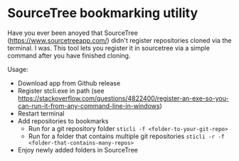 # SourceTree bookmarking utility

Have you ever been anoyed that SourceTree (https://www.sourcetreeapp.com/) didn't register repositories cloned via the terminal. 
I was. This tool lets you register it in sourcetree via a simple command after you have finished cloning.

Usage:
* Download app from Github release
* Register stcli.exe in path (see https://stackoverflow.com/questions/4822400/register-an-exe-so-you-can-run-it-from-any-command-line-in-windows)
* Restart terminal
* Add repositories to bookmarks
  * Run for a git repository folder ``sticli -f <folder-to-your-git-repo>``
  * Run for a folder that contains multiple git repositories  ``sticli -r -f <folder-that-contains-many-repos>``
* Enjoy newly added folders in SourceTree
